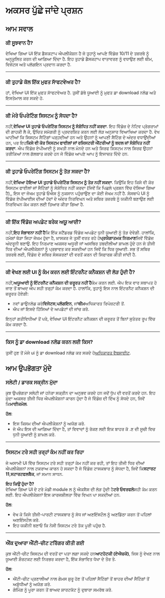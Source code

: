 # **ਅਕਸਰ ਪੁੱਛੇ ਜਾਂਦੇ ਪ੍ਰਸ਼ਨ**

## **ਆਮ ਸਵਾਲ**

### **ਕੀ ਸੂਝਵਾਨ ਹੈ?**

ਵੇਖਿਆ ਗਿਆ UI ਇੱਕ ਡੈਸਕਟਾਪ ਐਪਲੀਕੇਸ਼ਨ ਹੈ ਜੋ ਤੁਹਾਨੂੰ ਆਪਣੇ ਵਿੰਡੋਜ਼ 10/11 ਦੇ ਤਜ਼ਰਬੇ ਨੂੰ ਅਨੁਕੂਲਿਤ ਕਰਨ ਦੀ ਆਗਿਆ ਦਿੰਦਾ ਹੈ. ਇਹ ਤੁਹਾਡੇ ਡੈਸਕਟਾਪ ਵਾਤਾਵਰਣ ਨੂੰ ਵਧਾਉਣ ਲਈ ਥੀਮ, ਵਿਜੇਟਸ ਅਤੇ ਪਲੱਗਇਨ ਪ੍ਰਦਾਨ ਕਰਦਾ ਹੈ.

***

### **ਕੀ ਤੁਹਾਡੇ ਕੋਲ ਇੱਕ ਮੁਫਤ ਸਾੱਫਟਵੇਅਰ ਹੈ?**

ਹਾਂ, ਵੇਖਿਆ UI ਇੱਕ ਮੁਫਤ ਸਾੱਫਟਵੇਅਰ ਹੈ. ਤੁਸੀਂ ਡੱਬੇ ਯੂਆਈ ਨੂੰ ਮੁਫਤ ਡਾ download ਨਲੋਡ ਅਤੇ ਇਸਤੇਮਾਲ ਕਰ ਸਕਦੇ ਹੋ.

***

### **ਕੀ ਮੇਰੇ ਓਪਰੇਟਿੰਗ ਸਿਸਟਮ ਨੂੰ ਸੋਧਦਾ ਹੈ?**

ਨਹੀਂ,**ਵੇਖਿਆ UI ਤੁਹਾਡੇ ਓਪਰੇਟਿੰਗ ਸਿਸਟਮ ਨੂੰ ਸੰਸ਼ੋਧਿਤ ਨਹੀਂ ਕਰਦਾ**. ਇਹ ਵਿੰਡੋਜ਼ ਦੇ ਨੇਟਿਵ ਪ੍ਰੋਗਰਾਮਾਂ ਦੀ ਗਾਹਕੀ ਲੈ ਕੇ, ਉਚਿਤ ਸਮੱਗਰੀ ਨੂੰ ਪ੍ਰਦਰਸ਼ਿਤ ਕਰਨ ਲਈ ਲੋੜ ਅਨੁਸਾਰ ਵਿਆਖਿਆ ਕਰਦਾ ਹੈ. ਵੇਖ ਘਾਟੀਆਂ ਕਿ ਸਿਸਟਮ ਸੈਟਿੰਗਾਂ ਪੜ੍ਹਦੀਆਂ ਹਨ ਅਤੇ ਉਹਨਾਂ ਨੂੰ ਆਪਣੀ ਸੈਟਿੰਗ ਦੇ ਅੰਦਰ ਵਧਾਉਂਦੀਆਂ ਹਨ, ਪਰ ਇਹ**ਕਿਸੇ ਵੀ ਕੋਰ ਸਿਸਟਮ ਫਾਈਲਾਂ ਜਾਂ ਰਜਿਸਟਰੀ ਐਂਟਰੀਆਂ ਨੂੰ ਬਦਲ ਜਾਂ ਸੰਸ਼ੋਧਿਤ ਨਹੀਂ ਕਰਦਾ**. ਐਪ ਵਿੰਡੋਜ਼ ਏਪੀਆਈ ਨੂੰ ਸਖਤੀ ਨਾਲ ਮੰਨਦੇ ਹਨ ਅਤੇ ਸਿਰਫ ਸਿਸਟਮ ਨਾਲ ਸਿਰਫ ਉਹਨਾਂ ਤਰੀਕਿਆਂ ਨਾਲ ਗੱਲਬਾਤ ਕਰਦੇ ਹਨ ਜੋ ਵਿੰਡੋਜ਼ ਆਪਣੇ ਆਪ ਨੂੰ ਇਜਾਜ਼ਤ ਦਿੰਦੇ ਹਨ.

***

### **ਕੀ ਤੁਹਾਡੇ ਓਪਰੇਟਿੰਗ ਸਿਸਟਮ ਨੂੰ ਤੋੜ ਸਕਦਾ ਹੈ?**

ਨਹੀਂ,**ਵੇਖਿਆ ਹੋਇਆ UI ਤੁਹਾਡੇ ਓਪਰੇਟਿੰਗ ਸਿਸਟਮ ਨੂੰ ਤੋੜ ਨਹੀਂ ਸਕਦਾ**. ਕਿਉਂਕਿ ਇਹ ਕਿਸੇ ਵੀ ਕੋਰ ਸਿਸਟਮ ਫਾਈਲਾਂ ਜਾਂ ਸੈਟਿੰਗਾਂ ਨੂੰ ਸੰਸ਼ੋਧਿਤ ਨਹੀਂ ਕਰਦਾ (ਜਿਵੇਂ ਕਿ ਪਿਛਲੇ ਪ੍ਰਸ਼ਨ ਵਿੱਚ ਦੱਸਿਆ ਗਿਆ ਹੈ),, ਇਸ ਦਾ ਜੋਖਮ ਤੁਹਾਡੇ ਓਐਸ ਨੂੰ ਨੁਕਸਾਨ ਪਹੁੰਚਾਉਣ ਦਾ ਕੋਈ ਜੋਖਮ ਨਹੀਂ ਹੈ. ਸੰਸਥਾਪੇ UI ਨੂੰ ਵਿੰਡੋਜ਼ ਏਪੀਆਈਸ ਦੀਆਂ ਹੱਦਾਂ ਦੇ ਅੰਦਰ ਨਿਰਵਿਘਨ ਅਤੇ ਸਥਿਰ ਤਜ਼ਰਬੇ ਨੂੰ ਯਕੀਨੀ ਬਣਾਉਣ ਲਈ ਨਿਰਵਿਘਨ ਕੰਮ ਕਰਨ ਲਈ ਤਿਆਰ ਕੀਤਾ ਗਿਆ ਹੈ.

***

### **ਕੀ ਇੱਕ ਵਿੰਡੋਜ਼ ਅਪਡੇਟ ਬਰੇਕ ਅਯੂ ਆਈ?**

ਨਹੀਂ,**ਇਹ ਸੰਭਾਵਨਾ ਨਹੀਂ ਹੈ**ਕਿ ਇੱਕ ਸਟੈਂਡਰਡ ਵਿੰਡੋਜ਼ ਅਪਡੇਟ ਧੁਨੀ ਯੂਆਈ ਨੂੰ ਤੋੜ ਦੇਵੇਗੀ. ਹਾਲਾਂਕਿ, ਹਮੇਸ਼ਾਂ ਥੋੜਾ ਜਿਹਾ ਜੋਖਮ ਹੁੰਦਾ ਹੈ, ਖ਼ਾਸਕਰ ਜੇ ਤੁਸੀਂ ਵਰਤ ਰਹੇ ਹੋ**ਪ੍ਰਯੋਗਾਤਮਕ ਨਿਰਮਾਣ**ਜਿਵੇਂ ਵਿੰਡੋਜ਼ ਅੰਦਰੂਨੀ ਬਣਾਉ. ਇਹ ਨਿਰਮਾਣ ਅਕਸਰ ਅਧੂਰੀ ਜਾਂ ਅਸਥਿਰ ਤਬਦੀਲੀਆਂ ਸ਼ਾਮਲ ਹੁੰਦੇ ਹਨ ਜੋ ਤੀਜੀ ਧਿਰ ਦੀਆਂ ਐਪਲੀਕੇਸ਼ਨਾਂ ਨੂੰ ਪ੍ਰਭਾਵਤ ਕਰ ਸਕਦੀਆਂ ਹਨ ਜਿਵੇਂ ਕਿ ਧਿਰ ਯੂਆਈ. ਸਭ ਤੋਂ ਸਥਿਰ ਤਜ਼ਰਬੇ ਲਈ, ਵਿੰਡੋਜ਼ ਦੇ ਸਥਿਰ ਸੰਸਕਰਣਾਂ ਦੀ ਵਰਤੋਂ ਕਰਨ ਦੀ ਸਿਫਾਰਸ਼ ਕੀਤੀ ਜਾਂਦੀ ਹੈ.

***

### **ਕੀ ਵੇਖਣ ਲਈ UI ਨੂੰ ਕੰਮ ਕਰਨ ਲਈ ਇੰਟਰਨੈਟ ਕਨੈਕਸ਼ਨ ਦੀ ਲੋੜ ਹੁੰਦੀ ਹੈ?**

ਨਹੀਂ,**ਅਯੂਆਈ ਨੂੰ ਇੰਟਰਨੈਟ ਕਨੈਕਸ਼ਨ ਦੀ ਜ਼ਰੂਰਤ ਨਹੀਂ ਹੈ**ਕੰਮ ਕਰਨ ਲਈ. ਐਪ ਇਕ ਵਾਰ ਸਥਾਪਤ ਹੋ ਜਾਣ ਤੋਂ ਬਾਅਦ ਐਪ ਸਹੀ ਤਰ੍ਹਾਂ ਕੰਮ ਕਰਦਾ ਹੈ. ਹਾਲਾਂਕਿ, ਤੁਹਾਨੂੰ ਇਸ ਨਾਲ ਇੰਟਰਨੈਟ ਕਨੈਕਸ਼ਨ ਦੀ ਜ਼ਰੂਰਤ ਹੋਏਗੀ:

* ਨਵਾਂ ਡਾਉਨਲੋਡ ਕਰੋ**ਵਿਜੇਟਸ**,**ਪਲੱਗਇਨ**, ਜਾਂ**ਥੀਮ**ਅਧਿਕਾਰਤ ਰਿਪੋਜ਼ਟਰੀ ਤੋਂ.
* ਐਪ ਜਾਂ ਇਸਦੇ ਹਿੱਸਿਆਂ ਦੇ ਅਪਡੇਟਾਂ ਦੀ ਜਾਂਚ ਕਰੋ.

ਇਨ੍ਹਾਂ ਗਤੀਵਿਧੀਆਂ ਤੋਂ ਪਰੇ, ਵੇਖਿਆ UI ਇੰਟਰਨੈਟ ਕਨੈਕਸ਼ਨ ਦੀ ਜ਼ਰੂਰਤ ਤੋਂ ਬਿਨਾਂ ਸੁਤੰਤਰ ਰੂਪ ਵਿੱਚ ਕੰਮ ਕਰਦਾ ਹੈ.

***

### **ਕਿਸ ਨੂੰ ਡਾ download ਨਲੋਡ ਕਰਨ ਲਈ ਕਿਸ?**

ਤੁਸੀਂ ਹੁਣ ਤੋਂ ਮੰਜੇ ui ਨੂੰ ਡਾ download ਨਲੋਡ ਕਰ ਸਕਦੇ ਹੋ[ਅਧਿਕਾਰਤ ਵੈਬਸਾਈਟ](https://seelen.io).

## **ਆਮ ਉਪਭੋਗਤਾ ਮੁੱਦੇ**

### **ਸਲੇਟੀ / ਡਾਰਕ ਸਕ੍ਰੀਨ ਮੁੱਦਾ**

ਕੁਝ ਉਪਭੋਗਤਾ ਸਲੇਟੀ ਜਾਂ ਹਨੇਰਾ ਸਕ੍ਰੀਨ ਦਾ ਅਨੁਭਵ ਕਰਦੇ ਹਨ ਜਦੋਂ ਧੁੱਪ ਦੀ ਵਰਤੋਂ ਕਰਦੇ ਹਨ. ਇਹ ਮੁੱਦਾ ਅਕਸਰ ਤੀਜੀ ਧਿਰ ਐਪਲੀਕੇਸ਼ਨਾਂ ਕਾਰਨ ਹੁੰਦਾ ਹੈ ਜੋ ਵਿੰਡੋਜ਼ ਦੀ ਦਿੱਖ ਨੂੰ ਸੋਧਦੇ ਹਨ, ਜਿਵੇਂ ਕਿ**ਮਾਈਕਮੇਲ**.

**ਹੱਲ**:

* ਇਸ ਕਿਸਮ ਦੀਆਂ ਐਪਲੀਕੇਸ਼ਨਾਂ ਨੂੰ ਅਯੋਗ ਕਰੋ.
* ਜੇ ਐਪ ਇਸ ਦੀ ਆਗਿਆ ਦਿੰਦਾ ਹੈ, ਤਾਂ ਵਿਵਾਦਾਂ ਨੂੰ ਰੋਕਣ ਲਈ ਇਕ ਬਾਹਰ ਕੱ .ਣ ਦੀ ਸੂਚੀ ਵਿਚ ਧੁਨੀ ਯੂਆਈ ਨੂੰ ਸ਼ਾਮਲ ਕਰੋ.

***

### **ਸਿਸਟਮ ਟਰੇ ਸਹੀ ਤਰ੍ਹਾਂ ਕੰਮ ਨਹੀਂ ਕਰ ਰਿਹਾ**

ਜੇ ਅਸਾਮੀ UI ਵਿੱਚ ਸਿਸਟਮ ਟਰੇ ਸਹੀ ਤਰ੍ਹਾਂ ਕੰਮ ਨਹੀਂ ਕਰ ਰਹੀ, ਤਾਂ ਇਹ ਤੀਜੀ ਧਿਰ ਦੀਆਂ ਐਪਲੀਕੇਸ਼ਨਾਂ ਨਾਲ ਟਕਰਾਅ ਕਾਰਨ ਹੋ ਸਕਦਾ ਹੈ ਜੋ ਵਿੰਡੋਜ਼ ਟਾਸਕਬਾਰ ਨੂੰ ਸੋਧਦਾ ਹੈ, ਜਿਵੇਂ ਕਿ**ਸਟਾਰਟ 11**,**ਸਟਾਰਟਫਲਬੈਕ**, ਜਾਂ ਸਮਾਨ ਸਾਧਨ.

**ਇਹ ਕਿਉਂ ਹੁੰਦਾ ਹੈ?**\
ਵੇਖਿਆ ਗਿਆ UI ਦੇ ਟਰੇ ਮੋਡੀ module ਲ ਨੂੰ ਐਕਸੈਸ ਦੀ ਲੋੜ ਹੁੰਦੀ ਹੈ**ਟਰੇ ਓਵਰਫਲੋ**ਸਹੀ ਕੰਮ ਕਰਨ ਲਈ. ਇਹ ਐਪਲੀਕੇਸ਼ਨਾਂ ਇਸ ਕਾਰਜਸ਼ੀਲਤਾ ਵਿੱਚ ਵਿਘਨ ਪਾ ਸਕਦੀਆਂ ਹਨ.

**ਹੱਲ**:

* ਵੇਖ ਕੇ ਕਿਸੇ ਤੀਜੀ-ਪਾਰਟੀ ਟਾਸਕਬਾਰ ਨੂੰ ਸੋਧ ਜਾਂ ਅਣਇੰਸਟੌਲ ਨੂੰ ਅਣਡਿੱਠਾ ਕਰਨ ਤੋਂ ਪਹਿਲਾਂ ਅਣਇੰਸਟੌਲ ਕਰੋ.
* ਇਹ ਯਕੀਨੀ ਬਣਾਓ ਕਿ ਨੇਸੀ ਸਿਸਟਮ ਟਰੇ ਤੱਕ ਪੂਰੀ ਪਹੁੰਚ ਹੈ.

***

### **ਐਂਕ ਦੁਆਰਾ ਐਂਟੀ-ਚੀਟ ਟਰਿੱਗਰ ਕੀਤੀ ਗਈ**

ਕੁਝ ਐਂਟੀ-ਚੀਟ ਸਿਸਟਮ ਦੀ ਵਰਤੋਂ ਦਾ ਪਤਾ ਲਗਾ ਸਕਦੇ ਹਨ**ਆਟਹੋਟਕੀ (ਏਐਚਕੇ)**, ਜਿਸ ਨੂੰ ਵੇਖਣ ਨਾਲ ਯੂਆਈ ਸ਼ੌਰਟਕਟ ਲਈ ਨਿਰਭਰ ਕਰਦਾ ਹੈ, ਇੱਕ ਸੰਭਾਵਿਤ ਧੋਖਾ ਦੇ ਤੌਰ ਤੇ.

**ਹੱਲ**:

* ਐਂਟੀ-ਚੀਟ ਪ੍ਰਣਾਲੀਆਂ ਨਾਲ ਗੇਮਸ ਸ਼ੁਰੂ ਹੋਣ ਤੋਂ ਪਹਿਲਾਂ ਸੈਟਿੰਗਾਂ ਤੋਂ ਬਾਹਰ ਦੀਆਂ ਸੈਟਿੰਗਾਂ ਤੋਂ ਅਸ਼ੁੱਧੀਆਂ ਨੂੰ ਅਯੋਗ ਕਰੋ.
* ਗੇਮਿੰਗ ਨੂੰ ਪੂਰਾ ਕਰਨ ਤੋਂ ਬਾਅਦ ਸ਼ਾਰਟਕੱਟ ਨੂੰ ਦੁਬਾਰਾ ਸਮਰੱਥ ਕਰੋ.
